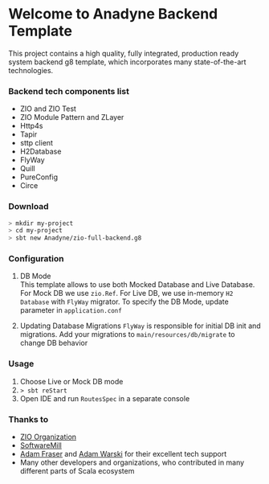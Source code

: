 # Welcome to Anadyne Backend Template
This project contains a high quality, fully integrated, production ready system backend g8 template, which incorporates many state-of-the-art technologies.

### Backend tech components list

* ZIO and ZIO Test
* ZIO Module Pattern and ZLayer
* Http4s
* Tapir 
* sttp client
* H2Database 
* FlyWay
* Quill 
* PureConfig
* Circe

### Download
```bash
> mkdir my-project
> cd my-project 
> sbt new Anadyne/zio-full-backend.g8
```

### Configuration

1. DB Mode <br>
This template allows to use both Mocked Database and Live Database.
For Mock DB we use `zio.Ref`. For Live DB, we use in-memory `H2 Database` with `FlyWay` migrator. 
To specify the DB Mode, update parameter in `application.conf`

2. Updating Database Migrations
`FlyWay` is responsible for initial DB init and migrations. Add your migrations to `main/resources/db/migrate` to change DB behavior

### Usage 
1. Choose Live or Mock DB mode 
2. `> sbt reStart`
3. Open IDE and run `RoutesSpec` in a separate console

### Thanks to 
* [ZIO Organization](https://zio.dev/)
* [SoftwareMill](https://softwaremill.com/)
* [Adam Fraser](https://github.com/adamgfraser/) and [Adam Warski](https://github.com/adamw) for their excellent tech support
* Many other developers and organizations, who contributed in many different parts of Scala ecosystem 
